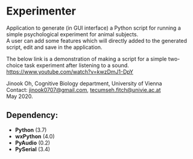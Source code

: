 # Experimenter

Application to generate (in GUI interface) a Python script for running a simple psychological experiment for animal subjects.<br>
A user can add some features which will directly added to the generated script, edit and save in the application.<br>

The below link is a demonstration of making a script for a simple two-choice task experiment after listening to a sound.
https://www.youtube.com/watch?v=kwzDmJ1-DpY

Jinook Oh, Cognitive Biology department, University of Vienna<br>
Contact: jinook0707@gmail.com, tecumseh.fitch@univie.ac.at<br>
May 2020.

## Dependency:
- **Python** (3.7)
- **wxPython** (4.0)
- **PyAudio** (0.2)
- **PySerial** (3.4)
